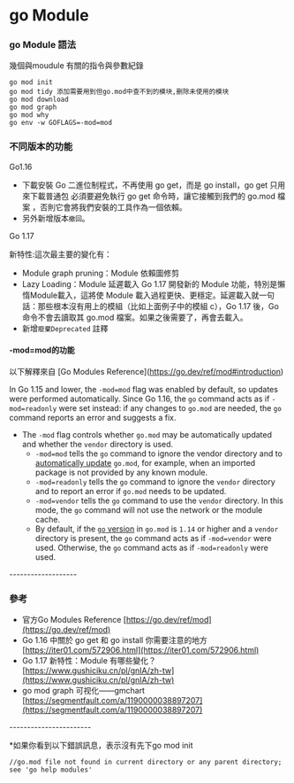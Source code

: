 # go Module

### go Module 語法

幾個與moudule 有關的指令與參數紀錄

```
go mod init 
go mod tidy 添加需要用到但go.mod中查不到的模块,删除未使用的模块
go mod download
go mod graph
go mod why
go env -w GOFLAGS=-mod=mod
```

### 不同版本的功能

Go1.16&#x20;

* 下載安裝 Go 二進位制程式，不再使用 go get，而是 go install，go get 只用來下載普通包 必須要避免執行 go get 命令時，讓它接觸到我們的 go.mod 檔案 ，否則它會將我們安裝的工具作為一個依賴。
* 另外新增版本`撤回`。



Go 1.17&#x20;

新特性:這次最主要的變化有：

* Module graph pruning：Module 依賴圖修剪
* Lazy Loading：Module 延遲載入 Go 1.17 開發新的 Module 功能，特別是懶惰Module載入，這將使 Module 載入過程更快、更穩定。延遲載入就一句話：那些根本沒有用上的模組（比如上面例子中的模組 c），Go 1.17 後，Go 命令不會去讀取其 go.mod 檔案。如果之後需要了，再會去載入。
* 新增`廢棄Deprecated` 註釋



#### -mod=mod的功能

以下解釋來自 \[Go Modules Reference]\(https://go.dev/ref/mod#introduction)

In Go 1.15 and lower, the `-mod=mod` flag was enabled by default, so updates were performed automatically. Since Go 1.16, the `go` command acts as if `-mod=readonly` were set instead: if any changes to `go.mod` are needed, the `go` command reports an error and suggests a fix.

* The `-mod` flag controls whether `go.mod` may be automatically updated and whether the `vendor` directory is used.
  * `-mod=mod` tells the `go` command to ignore the vendor directory and to [automatically update](https://go.dev/ref/mod#go-mod-file-updates) `go.mod`, for example, when an imported package is not provided by any known module.
  * `-mod=readonly` tells the `go` command to ignore the `vendor` directory and to report an error if `go.mod` needs to be updated.
  * `-mod=vendor` tells the `go` command to use the `vendor` directory. In this mode, the `go` command will not use the network or the module cache.
  * By default, if the [`go` version](https://go.dev/ref/mod#go-mod-file-go) in `go.mod` is `1.14` or higher and a `vendor` directory is present, the `go` command acts as if `-mod=vendor` were used. Otherwise, the `go` command acts as if `-mod=readonly` were used.



\-------------------

### 參考

* 官方Go Modules Reference  [https://go.dev/ref/mod](https://go.dev/ref/mod)
* Go 1.16 中關於 go get 和 go install 你需要注意的地方\
  [https://iter01.com/572906.html](https://iter01.com/572906.html)
* Go 1.17 新特性：Module 有哪些變化？\
  [https://www.gushiciku.cn/pl/gnIA/zh-tw](https://www.gushiciku.cn/pl/gnIA/zh-tw)
* go mod graph 可视化——gmchart\
  [https://segmentfault.com/a/1190000038897207](https://segmentfault.com/a/1190000038897207)

\-----------------------

\*如果你看到以下錯誤訊息，表示沒有先下go mod init

```
//go.mod file not found in current directory or any parent directory; see 'go help modules'
```
